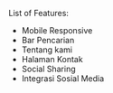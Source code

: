 List of Features:
- Mobile Responsive
- Bar Pencarian
- Tentang kami
- Halaman Kontak
- Social Sharing
- Integrasi Sosial Media
